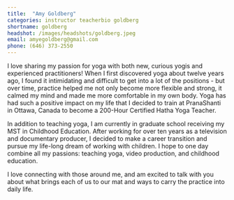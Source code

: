 ```yaml
---
title:  "Amy Goldberg"
categories: instructor teacherbio goldberg
shortname: goldberg
headshot: /images/headshots/goldberg.jpeg
email: amyegoldberg@gmail.com
phone: (646) 373-2550
---
```

I love sharing my passion for yoga with both new, curious yogis and experienced practitioners! When I first discovered yoga about twelve years ago, I found it intimidating and difficult to get into a lot of the positions - but over time, practice helped me not only become more flexible and strong, it calmed my mind and made me more comfortable in my own body.  Yoga has had such a positive impact on my life that I decided to train at PranaShanti in Ottawa, Canada to become a 200-Hour Certified Hatha Yoga Teacher.

In addition to teaching yoga, I am currently in graduate school receiving my MST in Childhood Education. After working for over ten years as a television and documentary producer, I decided to make a career transition and pursue my life-long dream of working with children. I hope to one day combine all my passions: teaching yoga, video production, and childhood education.

I love connecting with those around me, and am excited to talk with you about what brings each of us to our mat and ways to carry the practice into daily life.
